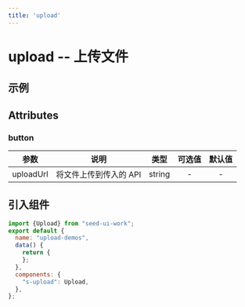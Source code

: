 ```yaml
---
title: 'upload'
---
```

# upload -- 上传文件
## 示例
<ClientOnly>
<upload-demos/>
</ClientOnly>

## Attributes
### button

|参数           |说明           |类型     |可选值  |默认值 |
|:-------------:|------------|:-------:|:------:|:------:|
| uploadUrl | 将文件上传到传入的 API | string | - | - |

## 引入组件
```js
import {Upload} from "seed-ui-work";
export default {
  name: "upload-demos",
  data() {
    return {
    };
  },
  components: {
    "s-upload": Upload,
  },
};
```